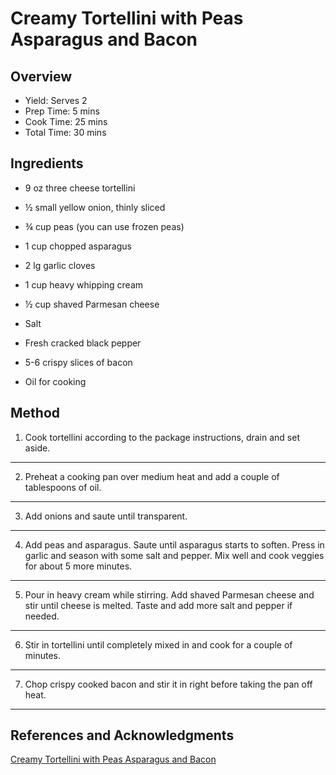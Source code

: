 # Creamy Tortellini with Peas Asparagus and Bacon

## Overview

- Yield: Serves 2
- Prep Time: 5 mins
- Cook Time: 25 mins
- Total Time: 30 mins

## Ingredients

- 9 oz three cheese tortellini

- ½ small yellow onion, thinly sliced

- ¾ cup peas (you can use frozen peas)

- 1 cup chopped asparagus

- 2 lg garlic cloves

- 1 cup heavy whipping cream

- ½ cup shaved Parmesan cheese

- Salt

- Fresh cracked black pepper

- 5-6 crispy slices of bacon

- Oil for cooking

## Method

1. Cook tortellini according to the package instructions, drain and set aside.
---

2. Preheat a cooking pan over medium heat and add a couple of tablespoons of oil.
---

3. Add onions and saute until transparent.
---

4. Add peas and asparagus. Saute until asparagus starts to soften. Press in garlic and season with some salt and pepper. Mix well and cook veggies for about 5 more minutes.
---

5. Pour in heavy cream while stirring. Add shaved Parmesan cheese and stir until cheese is melted. Taste and add more salt and pepper if needed.
---

6. Stir in tortellini until completely mixed in and cook for a couple of minutes.
---

7. Chop crispy cooked bacon and stir it in right before taking the pan off heat.
---

## References and Acknowledgments

[Creamy Tortellini with Peas Asparagus and Bacon](https://www.bloglovin.com/blogs/will-cook-for-smiles-4934679/creamy-tortellini-with-peas-asparagus-bacon-5540260815)
